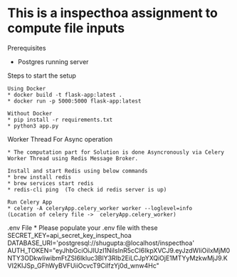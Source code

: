 
# This is a inspecthoa assignment to compute file inputs

Prerequisites
* Postgres running server

Steps to start the setup

    Using Docker
    * docker build -t flask-app:latest .
    * docker run -p 5000:5000 flask-app:latest

    Without Docker
    * pip install -r requirements.txt
    * python3 app.py

Worker Thread For Async operation

    * The computation part for Solution is done Asyncronously via Celery Worker Thread using Redis Message Broker. 

    Install and start Redis using below commands
    * brew install redis
    * brew services start redis
    * redis-cli ping  (To check id redis server is up)

    Run Celery App
    * celery -A celeryApp.celery_worker worker --loglevel=info
    (Location of celery file ->  celeryApp.celery_worker)

.env File
    * Please populate your .env file with these
    SECRET_KEY=api_secret_key_inspect_hoa
    DATABASE_URI='postgresql://shugupta:@localhost/inspecthoa'
    AUTH_TOKEN="eyJhbGciOiJIUzI1NiIsInR5cCI6IkpXVCJ9.eyJzdWIiOiIxMjM0NTY3ODkwIiwibmFtZSI6Ikluc3BlY3RIb2EiLCJpYXQiOjE1MTYyMzkwMjJ9.KVI2KIJSp_GFhWyBVFUiiOcvcT9CilfzYj0d_wnw4Hc" 




